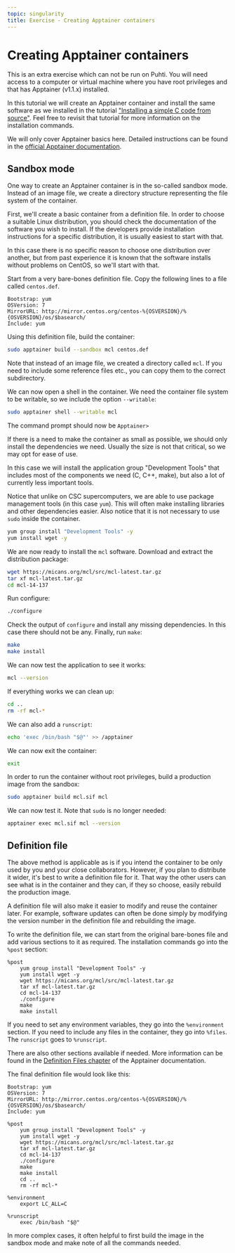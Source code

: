 ```yaml
---
topic: singularity
title: Exercise - Creating Apptainer containers
---
```


# Creating Apptainer containers

This is an extra exercise which can not be run on Puhti. You will need access to a computer or virtual machine where you have root privileges and that has Apptainer (v1.1.x) installed.

In this tutorial we will create an Apptainer container and install the same software as we installed in the tutorial ["Installing a simple C code from source"](https://csc-training.github.io/csc-env-eff/hands-on/installing/installing_hands-on_mcl.html). Feel free to revisit that tutorial for more information on the installation commands.

We will only cover Apptainer basics here. Detailed instructions can be found in the [official Apptainer documentation](https://apptainer.org/docs/user/latest/quick_start.html).

## Sandbox mode

One way to create an Apptainer container is in the so-called sandbox mode. Instead of an image file, we create a directory structure representing the file system of the container.

First, we'll create a basic container from a definition file. In order to choose a suitable Linux distribution, you should check the documentation of the software you wish to install. If the developers provide installation instructions for a specific distribution, it is usually easiest to start with that.

In this case there is no specific reason to choose one distribution over another, but from past experience it is known that the software installs without problems on CentOS, so we'll start with that.

Start from a very bare-bones definition file. Copy the following lines to a file called `centos.def`.

```text
Bootstrap: yum
OSVersion: 7
MirrorURL: http://mirror.centos.org/centos-%{OSVERSION}/%{OSVERSION}/os/$basearch/
Include: yum
```

Using this definition file, build the container:

```bash
sudo apptainer build --sandbox mcl centos.def
```

Note that instead of an image file, we created a directory called `mcl`. If you need to include some reference files etc., you can copy them to the correct subdirectory.

We can now open a shell in the container. We need the container file system to be writable, so we include the option `--writable`:

```bash
sudo apptainer shell --writable mcl
```

The command prompt should now be `Apptainer>`

If there is a need to make the container as small as possible, we should only install the dependencies we need. Usually the size is not that critical, so we may opt for ease of use.

In this case we will install the application group "Development Tools" that includes most of the components we need (C, C++, make), but also a lot of currently less important tools.

Notice that unlike on CSC supercomputers, we are able to use package management tools (in this case `yum`). This will often make installing libraries and other dependencies easier. Also notice that it is not necessary to use `sudo` inside the container.

```bash
yum group install "Development Tools" -y
yum install wget -y
```

We are now ready to install the `mcl` software. Download and extract the distribution package:

```bash
wget https://micans.org/mcl/src/mcl-latest.tar.gz
tar xf mcl-latest.tar.gz
cd mcl-14-137
```

Run configure:

```bash
./configure
```

Check the output of `configure` and install any missing dependencies. In this case there should not be any. Finally, run `make`:

```bash
make
make install
```

We can now test the application to see it works:

```bash
mcl --version
```

If everything works we can clean up:

```bash
cd ..
rm -rf mcl-*
```

We can also add a `runscript`:

```bash
echo 'exec /bin/bash "$@"' >> /apptainer
```

We can now exit the container:

```bash
exit
```

In order to run the container without root privileges, build a production image from the sandbox:

```bash
sudo apptainer build mcl.sif mcl
```

We can now test it. Note that `sudo` is no longer needed:

```bash
apptainer exec mcl.sif mcl --version
```

## Definition file

The above method is applicable as is if you intend the container to be only used by you and your close collaborators. However, if you plan to distribute it wider, it's best to write a definition file for it. That way the other users can see what is in the container and they can, if they so choose, easily rebuild the production image.

A definition file will also make it easier to modify and reuse the container later. For example, software updates can often be done simply by modifying the version number in the definition file and rebuilding the image.

To write the definition file, we can start from the original bare-bones file and add various sections to it as required. The installation commands go into the `%post` section:

```text
%post
    yum group install "Development Tools" -y
    yum install wget -y
    wget https://micans.org/mcl/src/mcl-latest.tar.gz
    tar xf mcl-latest.tar.gz
    cd mcl-14-137
    ./configure
    make
    make install
```

If you need to set any environment variables, they go into the `%environment` section. If you need to include any files in the container, they go into `%files`. The `runscript` goes to `%runscript`.

There are also other sections available if needed. More information can be found in the [Definition Files chapter](https://apptainer.org/docs/user/latest/definition_files.html) of the Apptainer documentation.

The final definition file would look like this:

```text
Bootstrap: yum
OSVersion: 7
MirrorURL: http://mirror.centos.org/centos-%{OSVERSION}/%{OSVERSION}/os/$basearch/
Include: yum

%post
    yum group install "Development Tools" -y
    yum install wget -y
    wget https://micans.org/mcl/src/mcl-latest.tar.gz
    tar xf mcl-latest.tar.gz
    cd mcl-14-137
    ./configure
    make
    make install
    cd ..
    rm -rf mcl-*

%environment
    export LC_ALL=C

%runscript
    exec /bin/bash "$@"
```

In more complex cases, it often helpful to first build the image in the sandbox mode and make note of all the commands needed.
